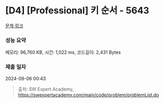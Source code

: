 # [D4] [Professional] 키 순서 - 5643 

[문제 링크](https://swexpertacademy.com/main/code/problem/problemDetail.do?contestProbId=AWXQsLWKd5cDFAUo) 

### 성능 요약

메모리: 96,760 KB, 시간: 1,022 ms, 코드길이: 2,431 Bytes

### 제출 일자

2024-09-06 00:43



> 출처: SW Expert Academy, https://swexpertacademy.com/main/code/problem/problemList.do